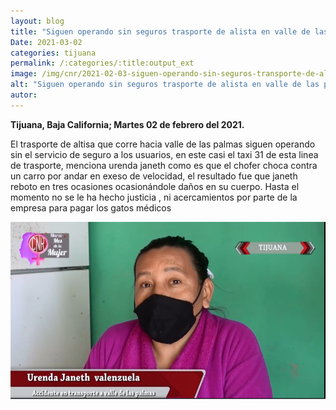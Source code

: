 ```yaml
---
layout: blog
title: "Siguen operando sin seguros trasporte de alista en valle de las palmas"
Date: 2021-03-02
categories: tijuana
permalink: /:categories/:title:output_ext
image: /img/cnr/2021-02-03-siguen-operando-sin-seguros-transporte-de-alista.jpg
alt: "Siguen operando sin seguros trasporte de alista en valle de las palmas"
autor:
---
```


**Tijuana, Baja California; Martes 02 de febrero del 2021.** 

El trasporte de altisa que corre hacia valle de las palmas siguen operando sin el servicio de seguro a los usuarios, en este casi el taxi 31 de esta linea de trasporte, menciona urenda janeth como es que el chofer choca contra un carro por andar en exeso de velocidad, el resultado fue que janeth reboto en tres ocasiones ocasionándole daños en su cuerpo. Hasta el momento no se le ha hecho justicia , ni acercamientos por parte de la empresa para pagar los gatos médicos 

<div id="carouselExampleSlidesOnly" class="carousel slide" data-ride="carousel">
  <div class="carousel-inner">
    <div class="carousel-item active">
       <img class="d-block w-100" src="/img/cnr/2021-02-03-siguen-operando-sin-seguros-transporte-de-alista.jpg" loading="lazy"  alt="Siguen operando sin seguros trasporte de alista en valle de las palmas">
    </div>
  </div>
</div>